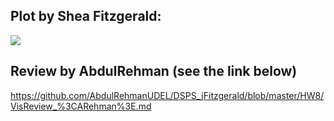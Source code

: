 ## Plot by Shea Fitzgerald:

![](https://github.com/sheamusfitz/DSPS_jFitzgerald/blob/master/HW8/stat_matrix.png)

## Review by AbdulRehman (see the link below)

https://github.com/AbdulRehmanUDEL/DSPS_jFitzgerald/blob/master/HW8/VisReview_%3CARehman%3E.md
